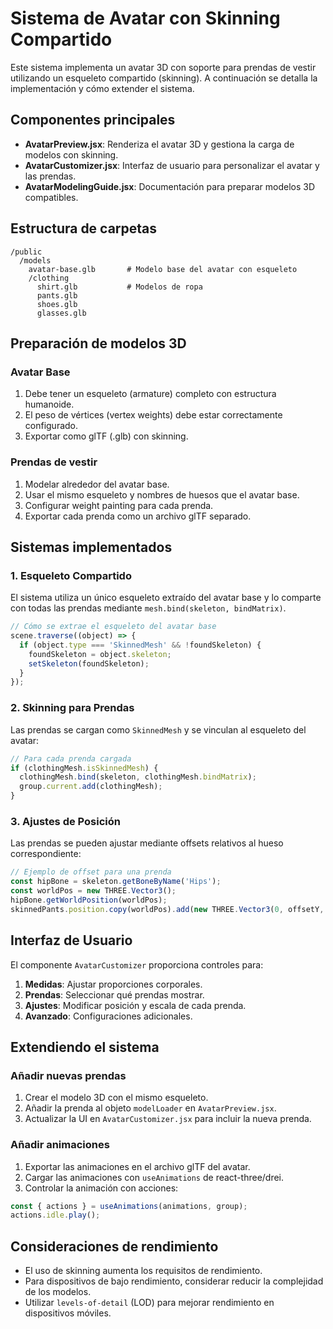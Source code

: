 
# Sistema de Avatar con Skinning Compartido

Este sistema implementa un avatar 3D con soporte para prendas de vestir utilizando un esqueleto compartido (skinning). A continuación se detalla la implementación y cómo extender el sistema.

## Componentes principales

- **AvatarPreview.jsx**: Renderiza el avatar 3D y gestiona la carga de modelos con skinning.
- **AvatarCustomizer.jsx**: Interfaz de usuario para personalizar el avatar y las prendas.
- **AvatarModelingGuide.jsx**: Documentación para preparar modelos 3D compatibles.

## Estructura de carpetas

```
/public
  /models
    avatar-base.glb       # Modelo base del avatar con esqueleto
    /clothing
      shirt.glb           # Modelos de ropa
      pants.glb
      shoes.glb
      glasses.glb
```

## Preparación de modelos 3D

### Avatar Base
1. Debe tener un esqueleto (armature) completo con estructura humanoide.
2. El peso de vértices (vertex weights) debe estar correctamente configurado.
3. Exportar como glTF (.glb) con skinning.

### Prendas de vestir
1. Modelar alrededor del avatar base.
2. Usar el mismo esqueleto y nombres de huesos que el avatar base.
3. Configurar weight painting para cada prenda.
4. Exportar cada prenda como un archivo glTF separado.

## Sistemas implementados

### 1. Esqueleto Compartido
El sistema utiliza un único esqueleto extraído del avatar base y lo comparte con todas las prendas mediante `mesh.bind(skeleton, bindMatrix)`.

```javascript
// Cómo se extrae el esqueleto del avatar base
scene.traverse((object) => {
  if (object.type === 'SkinnedMesh' && !foundSkeleton) {
    foundSkeleton = object.skeleton;
    setSkeleton(foundSkeleton);
  }
});
```

### 2. Skinning para Prendas
Las prendas se cargan como `SkinnedMesh` y se vinculan al esqueleto del avatar:

```javascript
// Para cada prenda cargada
if (clothingMesh.isSkinnedMesh) {
  clothingMesh.bind(skeleton, clothingMesh.bindMatrix);
  group.current.add(clothingMesh);
}
```

### 3. Ajustes de Posición
Las prendas se pueden ajustar mediante offsets relativos al hueso correspondiente:

```javascript
// Ejemplo de offset para una prenda
const hipBone = skeleton.getBoneByName('Hips');
const worldPos = new THREE.Vector3();
hipBone.getWorldPosition(worldPos);
skinnedPants.position.copy(worldPos).add(new THREE.Vector3(0, offsetY, 0));
```

## Interfaz de Usuario
El componente `AvatarCustomizer` proporciona controles para:

1. **Medidas**: Ajustar proporciones corporales.
2. **Prendas**: Seleccionar qué prendas mostrar.
3. **Ajustes**: Modificar posición y escala de cada prenda.
4. **Avanzado**: Configuraciones adicionales.

## Extendiendo el sistema

### Añadir nuevas prendas
1. Crear el modelo 3D con el mismo esqueleto.
2. Añadir la prenda al objeto `modelLoader` en `AvatarPreview.jsx`.
3. Actualizar la UI en `AvatarCustomizer.jsx` para incluir la nueva prenda.

### Añadir animaciones
1. Exportar las animaciones en el archivo glTF del avatar.
2. Cargar las animaciones con `useAnimations` de react-three/drei.
3. Controlar la animación con acciones:

```javascript
const { actions } = useAnimations(animations, group);
actions.idle.play();
```

## Consideraciones de rendimiento
- El uso de skinning aumenta los requisitos de rendimiento.
- Para dispositivos de bajo rendimiento, considerar reducir la complejidad de los modelos.
- Utilizar `levels-of-detail` (LOD) para mejorar rendimiento en dispositivos móviles.
